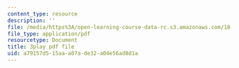 ```yaml
---
content_type: resource
description: ''
file: /media/https%3A/open-learning-course-data-rc.s3.amazonaws.com/18-065-matrix-methods-in-data-analysis-signal-processing-and-machine-learning-spring-2018/a79157d515aaa07ade32a04e56ad8d1a_k095NdrHxY4.pdf
file_type: application/pdf
resourcetype: Document
title: 3play pdf file
uid: a79157d5-15aa-a07a-de32-a04e56ad8d1a
---
```

